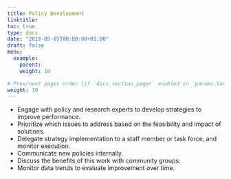 ```yaml
---
title: Policy Development
linktitle:
toc: true
type: docs
date: "2019-05-05T00:00:00+01:00"
draft: false
menu:
  example:
    parent: 
    weight: 10

# Prev/next pager order (if `docs_section_pager` enabled in `params.toml`)
weight: 10
---
```


- Engage with policy and research experts to develop strategies to improve performance. 
- Prioritize which issues to address based on the feasibility and impact of solutions. 
- Delegate strategy implementation to a staff member or task force, and monitor execution. 
- Communicate new policies internally. 
- Discuss the benefits of this work with community groups.
- Monitor data trends to evaluate improvement over time.



